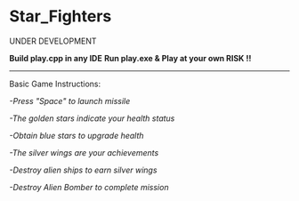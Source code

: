 # Star_Fighters

UNDER DEVELOPMENT 

**Build play.cpp in any IDE**
**Run play.exe & Play at your own RISK !!** 

<hr>

Basic Game Instructions: 


*-Press "Space" to launch missile*

*-The golden stars indicate your health status*

*-Obtain blue stars to upgrade health*

*-The silver wings are your achievements*

*-Destroy alien ships to earn silver wings*

*-Destroy Alien Bomber to complete mission*

